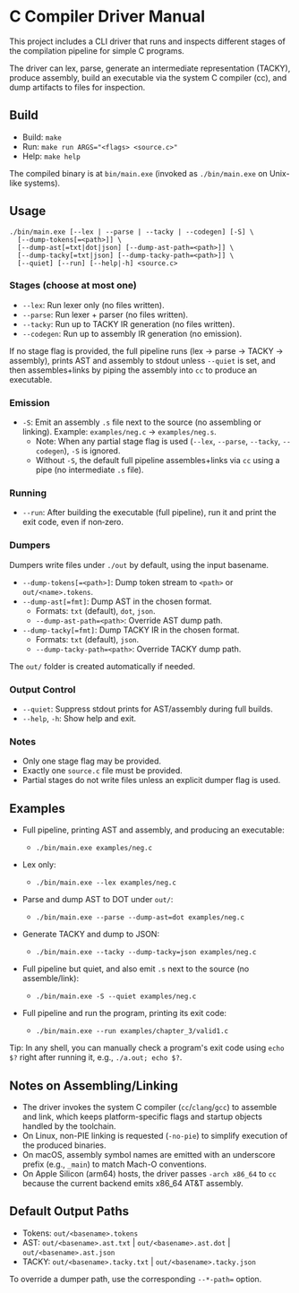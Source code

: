 # C Compiler Driver Manual

This project includes a CLI driver that runs and inspects different stages of the compilation pipeline for simple C programs.

The driver can lex, parse, generate an intermediate representation (TACKY), produce assembly, build an executable via the system C compiler (cc), and dump artifacts to files for inspection.

## Build

- Build: `make`
- Run: `make run ARGS="<flags> <source.c>"`
- Help: `make help`

The compiled binary is at `bin/main.exe` (invoked as `./bin/main.exe` on Unix-like systems).

## Usage

```
./bin/main.exe [--lex | --parse | --tacky | --codegen] [-S] \
  [--dump-tokens[=<path>]] \
  [--dump-ast[=txt|dot|json] [--dump-ast-path=<path>]] \
  [--dump-tacky[=txt|json] [--dump-tacky-path=<path>]] \
  [--quiet] [--run] [--help|-h] <source.c>
```

### Stages (choose at most one)

- `--lex`: Run lexer only (no files written).
- `--parse`: Run lexer + parser (no files written).
- `--tacky`: Run up to TACKY IR generation (no files written).
- `--codegen`: Run up to assembly IR generation (no emission).

If no stage flag is provided, the full pipeline runs (lex → parse → TACKY → assembly), prints AST and assembly to stdout unless `--quiet` is set, and then assembles+links by piping the assembly into `cc` to produce an executable.

### Emission

- `-S`: Emit an assembly `.s` file next to the source (no assembling or linking). Example: `examples/neg.c` → `examples/neg.s`.
  - Note: When any partial stage flag is used (`--lex`, `--parse`, `--tacky`, `--codegen`), `-S` is ignored.
  - Without `-S`, the default full pipeline assembles+links via `cc` using a pipe (no intermediate `.s` file).

### Running

- `--run`: After building the executable (full pipeline), run it and print the exit code, even if non‑zero.

### Dumpers

Dumpers write files under `./out` by default, using the input basename.

- `--dump-tokens[=<path>]`: Dump token stream to `<path>` or `out/<name>.tokens`.
- `--dump-ast[=fmt]`: Dump AST in the chosen format.
  - Formats: `txt` (default), `dot`, `json`.
  - `--dump-ast-path=<path>`: Override AST dump path.
- `--dump-tacky[=fmt]`: Dump TACKY IR in the chosen format.
  - Formats: `txt` (default), `json`.
  - `--dump-tacky-path=<path>`: Override TACKY dump path.

The `out/` folder is created automatically if needed.

### Output Control

- `--quiet`: Suppress stdout prints for AST/assembly during full builds.
- `--help`, `-h`: Show help and exit.

### Notes

- Only one stage flag may be provided.
- Exactly one `source.c` file must be provided.
- Partial stages do not write files unless an explicit dumper flag is used.

## Examples

- Full pipeline, printing AST and assembly, and producing an executable:
  - `./bin/main.exe examples/neg.c`

- Lex only:
  - `./bin/main.exe --lex examples/neg.c`

- Parse and dump AST to DOT under `out/`:
  - `./bin/main.exe --parse --dump-ast=dot examples/neg.c`

- Generate TACKY and dump to JSON:
  - `./bin/main.exe --tacky --dump-tacky=json examples/neg.c`

- Full pipeline but quiet, and also emit `.s` next to the source (no assemble/link):
  - `./bin/main.exe -S --quiet examples/neg.c`

- Full pipeline and run the program, printing its exit code:
  - `./bin/main.exe --run examples/chapter_3/valid1.c`

Tip: In any shell, you can manually check a program's exit code using `echo $?` right after running it, e.g., `./a.out; echo $?`.

## Notes on Assembling/Linking

- The driver invokes the system C compiler (`cc`/`clang`/`gcc`) to assemble and link, which keeps platform-specific flags and startup objects handled by the toolchain.
- On Linux, non-PIE linking is requested (`-no-pie`) to simplify execution of the produced binaries.
- On macOS, assembly symbol names are emitted with an underscore prefix (e.g., `_main`) to match Mach-O conventions.
- On Apple Silicon (arm64) hosts, the driver passes `-arch x86_64` to `cc` because the current backend emits x86_64 AT&T assembly.

## Default Output Paths

- Tokens: `out/<basename>.tokens`
- AST: `out/<basename>.ast.txt` | `out/<basename>.ast.dot` | `out/<basename>.ast.json`
- TACKY: `out/<basename>.tacky.txt` | `out/<basename>.tacky.json`

To override a dumper path, use the corresponding `--*-path=` option.
